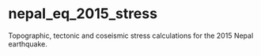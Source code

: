 # nepal_eq_2015_stress
Topographic, tectonic and coseismic stress calculations for the 2015 Nepal earthquake.
